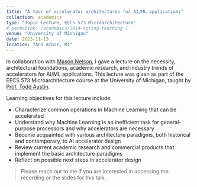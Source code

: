```yaml
---
title: "A tour of accelerator architectures for AI/ML applications"
collection: academics
type: "Topic lecture, EECS 573 Microarchitecture"
# permalink: /academics/2014-spring-teaching-1
venue: "University of Michigan"
date: 2023-11-13
location: "Ann Arbor, MI"
---
```


In collaboration with [Mason Nelson](https://thomasmasonnelson.com), I gave a lecture on the necessity, architectural foundations, academic research, and industry trends of accelerators for AI/ML applications. This lecture was given as part of the EECS 573 Microarchitecture course at the University of Michigan, taught by [Prof. Todd Austin](https://web.eecs.umich.edu/~taustin/).

Learning objectives for this lecture include:

- Characterize common operations in Machine Learning that can be accelerated
- Understand why Machine Learning is an inefficient task for general-purpose processors and why accelerators are necessary
- Become acquainted with various architecture paradigms, both historical and contemporary, to AI accelerator design
- Review current academic research and commercial products that implement the basic architecture paradigms
- Reflect on possible next steps in accelerator design

> Please reach out to me if you are interested in accessing the recording or the slides for this talk.

<!-- ### [Download the slides for this talk](http://www-personal.umich.edu/~peijli/files/EECS_573_Lecture.pdf)

#### [Access the recording for this talk (U-M login required)](https://leccap.engin.umich.edu/leccap/player/r/bSVyE6) -->
